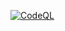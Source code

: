 [![CodeQL](https://github.com/solaris0051/greetingBoard/actions/workflows/codeql-analysis.yml/badge.svg)](https://github.com/solaris0051/greetingBoard/actions/workflows/codeql-analysis.yml)
